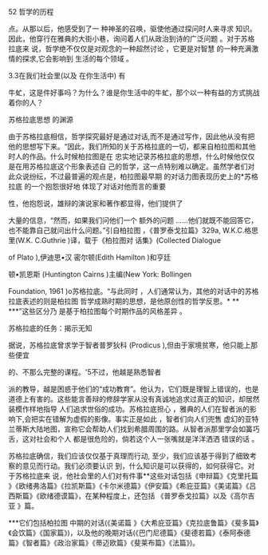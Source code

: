 52 哲学的历程

点。从那以后，他感受到了一 种神圣的召唤，驱使他通过探问时人来寻求 知识。因此，他穿行在雅典的大街小巷，询问着人们从政治到诗的广泛问题 。对于苏格拉底来 说，哲学绝不仅仅是对观念的一种超然讨论 ，它更是对智慧 的一种充满激情的探求,它会影响到 生活的每个领域 。

3.3在我们社会里(以及 在你生活中) 有

牛虻，这是件好事吗？为什么？谁是你生活中的牛虻，那个以一种有益的方式挑战 着你的人？

苏格拉底思想 的渊源

由于苏格拉底相信，哲学探究最好是通过对话,而不是通过写作，因此他从没有把他的思想写下来。“因此，我们所知的关于苏格拉底的一切，都来自柏拉图和其他时人的作品。什么时候柏拉图是在 忠实地记录苏格拉底的思想，什么时候他仅仅 是在用苏格拉底这个形象表述自 己的哲学，这一点特别难以确定。虽然学者们对此众说纷纭，不过最普遍的观点是，柏拉图最早期 的对话力图表现历史上的*苏格拉底 的一个抱怨很好地 体现了对话对他而言的重要

性，他抱怨说，雄辩的演说家和著作都显得，他们提供了

大量的信息，“然而，如果我们问他们一个 额外的问题 ……他们就既不能回答它，也不能靠自己就问出什么问题。”引自柏拉图 ，《普罗泰戈拉篇》329a, W.K.C.格思里(W.K. C.Guthrie )译，载于《柏拉图对 话集》(Collected  Dialogue

of Plato ),伊迪思•汉  密尔顿(Edith  Hamilton )和亨廷

顿•凯恩斯 (Huntington  Cairns  )主编(New York: Bollingen

Foundation,  1961 )o苏格拉底。“与此同时 ，人们通常认为，其他的对话中的苏格拉底表述的则是柏拉图 哲学成熟时期的思想，是他原创性的哲学反思。* **  ***”这些区分乃 是基于柏拉图每个时期作品的风格差异 。

苏格拉底的任务：揭示无知

据说，苏格拉底曾求学于智者普罗狄科 (Prodicus  ),但由于家境贫寒，他只能上那些便宜

的、不那么完整的课程。'5不过，他越是熟悉智者

派的教导，越是困惑于他们的“成功教育”。他认为，它们既是理智上错误的，也是道德上有害的。这些能言善辩的修辞学家从没有真诚地追求过真正的知识，却居然装模作样地指导 人们追求世俗的成功。苏格拉底担心 ，雅典的人们在智者派的影响下,会把实在错解为虚假的影像。事实正是如此 ，智者们向人们兜售 虚幻的亚特兰蒂斯大陆地图，宣称它会帮助人们找到希腊周围的路。从智者派那里学会如簧巧舌，这对社会和个人 都是很危险的，倘若这个人一张嘴就是洋洋洒洒 错误的话 。

苏格拉底确信，我们应该仅仅基于真理而行动, 至少，我们应该基于得到了细致考察的意见而行动。我们必须要认识 到，什么知识是可以获得的，如何获得它。对于苏格拉底来 说，他社会里的人们对有件事**这些对话包括《申辩篇》《克里托篇 》《欧绪弗洛篇》《拉凯斯篇》《卡尔米德篇》《伊安篇》《希庇亚篇》《美诺篇》《吕西斯篇》《欧绪德谟篇》，在某种程度上，还包括 《普罗泰戈拉篇》以及《高尔吉亚 》篇。

***它们包括柏拉图 中期的对话(《美诺篇 》《大希庇亚篇》《克拉底鲁篇》《斐多篇》《会饮篇》《国家篇》)，以及他的晚期对话(《巴门尼德篇》《斐德若篇》《泰阿泰德篇》《智者篇》《政治家篇》《蒂迈欧篇》《斐莱布篇》《法篇》)。

